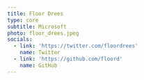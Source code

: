 ```yaml
---
title: Floor Drees
type: core
subtitle: Microsoft
photo: floor_drees.jpeg
socials:
  - link: 'https://twitter.com/floordrees'
    name: Twitter
  - link: 'https://github.com/floord'
    name: GitHub
---
```

